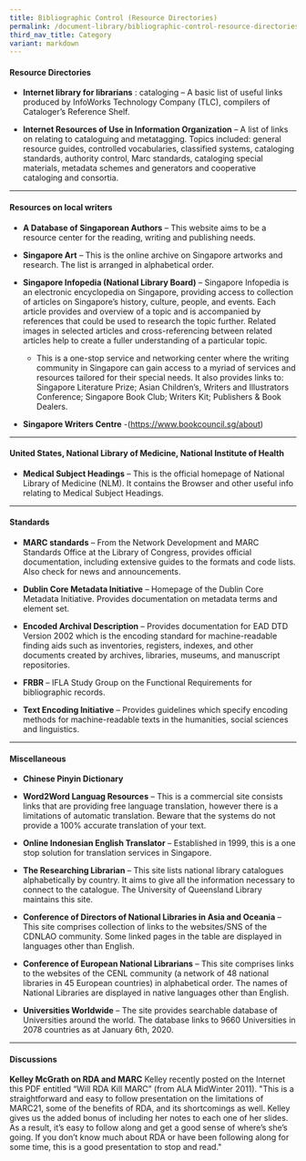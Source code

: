 ```yaml
---
title: Bibliographic Control (Resource Directories)
permalink: /document-library/bibliographic-control-resource-directories/
third_nav_title: Category
variant: markdown
---
```

#### **Resource Directories**
- **Internet library for librarians** : cataloging – A basic list of useful links produced by InfoWorks Technology Company (TLC), compilers of Cataloger’s Reference Shelf.

- **Internet Resources of Use in Information Organization** – A list of links on relating to cataloguing and metatagging. Topics included: general resource guides, controlled vocabularies, classified systems, cataloging standards, authority control, Marc standards, cataloging special materials, metadata schemes and generators and cooperative cataloging and consortia.

<hr>

#### **Resources on local writers**
- **A Database of Singaporean Authors** – This website aims to be a resource center for the reading, writing and publishing needs.

- **Singapore Art** – This is the online archive on Singapore artworks and research. The list is arranged in alphabetical order.

- **Singapore Infopedia (National Library Board)** – Singapore Infopedia is an electronic encyclopedia on Singapore, providing access to collection of articles on Singapore’s history, culture, people, and events. Each article provides and overview of a topic and is accompanied by references that could be used to research the topic further. Related images in selected articles and cross-referencing between related articles help to create a fuller understanding of a particular topic.
	- This is a one-stop service and networking center where the writing community in Singapore can gain access to a myriad of services and resources tailored for their special needs. It also provides links to: Singapore Literature Prize; Asian Children’s, Writers and Illustrators Conference; Singapore Book Club; Writers Kit; Publishers &amp; Book Dealers.
- **Singapore Writers Centre**
	-(https://www.bookcouncil.sg/about)

<hr>

#### **United States, National Library of Medicine, National Institute of Health**
- **Medical Subject Headings** – This is the official homepage of National Library of Medicine (NLM). It contains the Browser and other useful info relating to Medical Subject Headings.

<hr>

#### **Standards**
- **MARC standards** – From the Network Development and MARC Standards Office at the Library of Congress, provides official documentation, including extensive guides to the formats and code lists. Also check for news and announcements.

- **Dublin Core Metadata Initiative** – Homepage of the Dublin Core Metadata Initiative. Provides documentation  on metadata terms and element set.

- **Encoded Archival Description** – Provides documentation for EAD DTD Version 2002 which is the encoding standard for machine-readable finding aids such as inventories, registers, indexes, and other documents created by archives, libraries, museums, and manuscript repositories.

- **FRBR** – IFLA Study Group on the Functional Requirements for bibliographic records.

- **Text Encoding Initiative** – Provides guidelines which specify encoding methods for machine-readable texts in the humanities, social sciences and linguistics.

<hr>

#### **Miscellaneous**
- **Chinese Pinyin Dictionary**

- **Word2Word Languag Resources** – This is a commercial site consists links that are providing free language translation, however there is a limitations of automatic translation. Beware that the systems do not provide a 100% accurate translation of your text.

- **Online Indonesian English Translator** – Established in 1999, this is a one stop solution for translation services in Singapore.

- **The Researching Librarian** – This site lists national library catalogues alphabetically by country. It aims to give all the information necessary to connect to the catalogue. The University of Queensland Library maintains this site.

- **Conference of Directors of National Libraries in Asia and Oceania** – This site comprises collection of links to the websites/SNS of the CDNLAO community. Some linked pages in the table are displayed in languages other than English.

- **Conference of European National Librarians** – This site comprises links to the websites of the CENL community (a network of 48 national libraries in 45 European countries) in alphabetical order. The names of National Libraries are displayed in native languages other than English. 

- **Universities Worldwide** – The site provides searchable database of Universities around the world. The database links to 9660 Universities in 2078 countries as at January 6th, 2020.

<hr>

#### **Discussions**
**Kelley McGrath on RDA and MARC**
Kelley recently posted on the Internet this PDF entitled “Will RDA Kill MARC” (from ALA MidWinter 2011). "This is a straightforward and easy to follow presentation on the limitations of MARC21, some of the benefits of RDA, and its shortcomings as well. Kelley gives us the added bonus of including her notes to each one of her slides. As a result, it’s easy to follow along and get a good sense of where’s she’s going. If you don’t know much about RDA or have been following along for some time, this is a good presentation to stop and read."